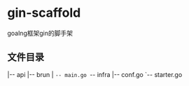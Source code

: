 # gin-scaffold
goalng框架gin的脚手架

## 文件目录

|-- api
|-- brun
|   `-- main.go
`-- infra
    |-- conf.go
    `-- starter.go

